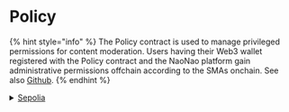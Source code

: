 # Policy

{% hint style="info" %}
The Policy contract is used to manage privileged permissions for content moderation. Users having their Web3 wallet registered with the Policy contract and the NaoNao platform gain administrative permissions offchain according to the SMAs onchain. See also [Github](https://github.com/NaoNaoOnline/contracts).
{% endhint %}

<details>

<summary><a href="https://sepolia.etherscan.io/address/0x7FC9a5730381DdF44C7D762d82A4aabC90fAE786">Sepolia</a></summary>

**address**

```
0x7FC9a5730381DdF44C7D762d82A4aabC90fAE786
```

**deploy**

```
npx hardhat run --network sepolia scripts/deploy_policy.ts
```

**verify**

```
npx hardhat verify --network sepolia 0x7FC9a5730381DdF44C7D762d82A4aabC90fAE786 0
```

</details>

